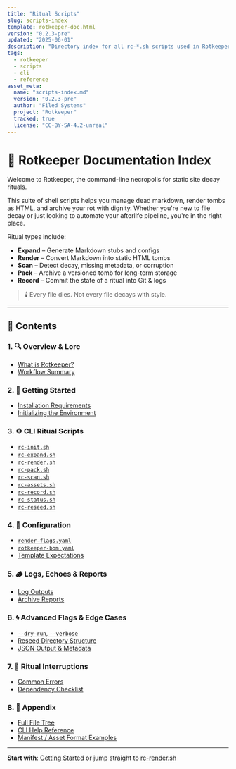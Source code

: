 ```yaml
---
title: "Ritual Scripts"
slug: scripts-index
template: rotkeeper-doc.html
version: "0.2.3-pre"
updated: "2025-06-01"
description: "Directory index for all rc-*.sh scripts used in Rotkeeper. Includes manual tools, render helpers, and archival commands."
tags:
  - rotkeeper
  - scripts
  - cli
  - reference
asset_meta:
  name: "scripts-index.md"
  version: "0.2.3-pre"
  author: "Filed Systems"
  project: "Rotkeeper"
  tracked: true
  license: "CC-BY-SA-4.2-unreal"
---
```


# 📖 Rotkeeper Documentation Index

Welcome to Rotkeeper, the command-line necropolis for static site decay rituals.

This suite of shell scripts helps you manage dead markdown, render tombs as HTML, and archive your rot with dignity.
Whether you're new to file decay or just looking to automate your afterlife pipeline, you're in the right place.

Ritual types include:

- **Expand** – Generate Markdown stubs and configs
- **Render** – Convert Markdown into static HTML tombs
- **Scan** – Detect decay, missing metadata, or corruption
- **Pack** – Archive a versioned tomb for long-term storage
- **Record** – Commit the state of a ritual into Git & logs

> 🕯️ Every file dies. Not every file decays with style.

***

## 📁 Contents

### 1. 🔍 Overview & Lore
- [What is Rotkeeper?](rotkeeper.md)
- [Workflow Summary](technology/quickstart-guide.md)

### 2. 🚀 Getting Started
- [Installation Requirements](install)
- [Initializing the Environment](bones/scripts/rc-init.md)

### 3. ⚙️ CLI Ritual Scripts
- [`rc-init.sh`](bones/scripts/rc-init.md)
- [`rc-expand.sh`](bones/scripts/rc-expand.md)
- [`rc-render.sh`](bones/scripts/rc-render.md)
- [`rc-pack.sh`](bones/scripts/rc-pack.md)
- [`rc-scan.sh`](bones/scripts/rc-scan.md)
- [`rc-assets.sh`](bones/scripts/rc-assets.md)
- [`rc-record.sh`](bones/scripts/rc-record.md)
- [`rc-status.sh`](bones/scripts/rc-status.md)
- [`rc-reseed.sh`](bones/scripts/rc-reseed.md)

### 4. 🔧 Configuration
- [`render-flags.yaml`](bones/config/render-flags.md)
- [`rotkeeper-bom.yaml`](bones/config/rotkeeper-bom.md)
- [Template Expectations](bones/templates/index.md)

### 5. 🪵 Logs, Echoes & Reports
- [Log Outputs](bones/logs/index.md)
- [Archive Reports](bones/archive/index.md)

### 6. 🌀 Advanced Flags & Edge Cases
- [`--dry-run`, `--verbose`](bones/flags.md)
- [Reseed Directory Structure](bones/reseed.md)
- [JSON Output & Metadata](bones/export.md)

### 7. 🧯 Ritual Interruptions
- [Common Errors](help/errors.md)
- [Dependency Checklist](technology/dependencies.md)

### 8. 📎 Appendix
- [Full File Tree](bones/appendix/tree.md)
- [CLI Help Reference](rotkeeper.md)
- [Manifest / Asset Format Examples](bones/appendix/formats.md)

***

**Start with**: [Getting Started](bones/install.md) or jump straight to [rc-render.sh](bones/scripts/rc-render.md)

<!--
Sora prompt: “A glitching wiki carved into obsidian, with glowing CLI runes etched in rust.”
-->